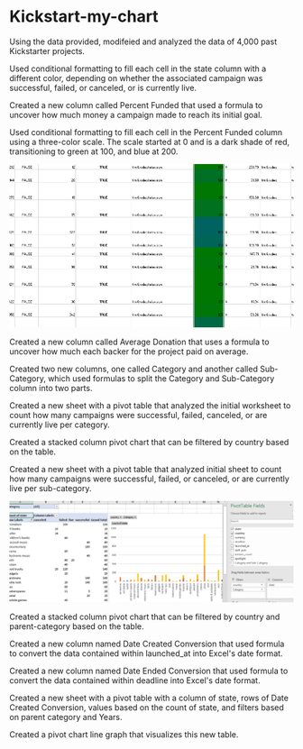 # Kickstart-my-chart
Using the data provided, modifeied and analyzed the data of 4,000 past Kickstarter projects.

Used conditional formatting to fill each cell in the state column with a different color, depending on whether the associated campaign was successful, failed, or canceled, or is currently live.

Created a new column called Percent Funded that used a formula to uncover how much money a campaign made to reach its initial goal.

Used conditional formatting to fill each cell in the Percent Funded column using a three-color scale. The scale started at 0 and is a dark shade of red, transitioning to green at 100, and blue at 200.

![first](kick1.PNG)

Created a new column called Average Donation that uses a formula to uncover how much each backer for the project paid on average.

Created two new columns, one called Category and another called Sub-Category, which used formulas to split the Category and Sub-Category column into two parts.

Created a new sheet with a pivot table that analyzed the initial worksheet to count how many campaigns were successful, failed, canceled, or are currently live per category.

Created a stacked column pivot chart that can be filtered by country based on the table.

Created a new sheet with a pivot table that analyzed initial sheet to count how many campaigns were successful, failed, or canceled, or are currently live per sub-category.

![second](kick2.PNG)

Created a stacked column pivot chart that can be filtered by country and parent-category based on the table.

Created a new column named Date Created Conversion that used formula to convert the data contained within launched_at into Excel's date format.

Created a new column named Date Ended Conversion that used formula to convert the data contained within deadline into Excel's date format.

Created a new sheet with a pivot table with a column of state, rows of Date Created Conversion, values based on the count of state, and filters based on parent category and Years.

Created a pivot chart line graph that visualizes this new table.
